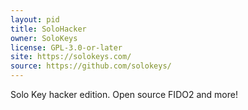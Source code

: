 ```yaml
---
layout: pid
title: SoloHacker
owner: SoloKeys
license: GPL-3.0-or-later
site: https://solokeys.com/
source: https://github.com/solokeys/
---
```

Solo Key hacker edition. Open source FIDO2 and more!

